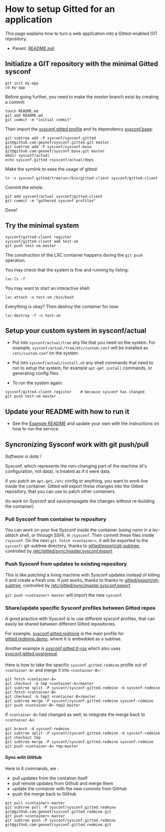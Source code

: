 # How to setup Gitted for an application

This page explains how to turn a web application into a Gitted-enabled
GIT repository.

* Parent: [README.md](../README.md)


## Initialize a GIT repository with the minimal Gitted sysconf

```
git init my-app
cd my-app
```

Before going further, you need to make the *master* branch exist by
creating a commit:
```
touch README.md
git add README.md
git commit -m "initial commit"
```

Then import the
[sysconf.gitted profile](https://github.com/geonef/sysconf.gitted) and
its dependency [sysconf.base](https://github.com/geonef/sysconf.base):

```
git subtree add -P sysconf/sysconf.gitted git@github.com:geonef/sysconf.gitted.git master
git subtree add -P sysconf/sysconf.base git@github.com:geonef/sysconf.base.git master
mkdir sysconf/actual
echo sysconf.gitted >sysconf/actual/deps
```

Make the symlink to ease the usage of gitted:
```
ln -s sysconf.gitted/tree/usr/bin/gitted-client sysconf/gitted-client
```

Commit the whole:
```
git add sysconf/actual sysconf/gitted-client
git commit -m "gathered sysconf profiles"
```
Done!


## Try the minimal system

```
sysconf/gitted-client register
sysconf/gitted-client add test-vm
git push test-vm master
```

The construction of the LXC container happens during the ```git
push``` operation.

You may check that the system is fine and running by listing:
```
lxc-ls -f
```

You may want to start an interactive shell:
```
lxc-attach -n test-vm /bin/bash
```

Everything is okay? Then destroy the container for now:
```
lxc-destroy -f -n test-vm
```

## Setup your custom system in sysconf/actual

* Put into ```sysconf/actual/tree``` any file that you need on
  the system. For example,
  ```sysconf/actual/tree/etc/custom.conf``` will be installed
  as ```/etc/custom.conf``` on the system.
  
* Put into ```sysconf/actual/install.sh``` any shell commands
  that need to run to setup the system, for example ```apt-get
  install``` commands, or generating config files

* To run the system again:
```
sysconf/gitted-client register    # because sysconf has changed
git push test-vm master
```

## Update your README with how to run it

* See the [Example README](example-of-readme.md) and update your own
  with the instructions on how to run the service.

## Syncronizing Sysconf work with git push/pull

_Software is data !_

Sysconf, which represents the non-changing part of the machine (it's configuration, not data), is treated as if it were data.

If you patch an ```apt-get```, ```/etc``` config  or anything, you want to work live inside the container. Gitted will export these changes into the Gitted repository, that you can use to patch other containers.

(to work on Sysconf and save/propagate the changes without re-building the container)
### Pull Sysconf from container to repository

You can work on your live Sysconf inside the container (using _nano_ in a _lxc-attach_ shell, or through SSH), in ```/sysconf```. Then commit these files inside ```/sysconf```. On the next ```git fetch <container>```, it will be exported to the ```sysconf/``` git-subtree directory, thanks to [gitted/export/git-subtree](../tree/usr/share/gitted/export/git-subtree), controlled by
[/etc/gitted/sync/master.sysconf.export](../tree/etc/gitted/sync/master.sysconf.export)

### Push Sysconf from updates to existing repository

This is like _patching_ a living machine with Sysconf updates instead of killing it and create a fresh one.
It just works, thanks to  thanks to [gitted/export/git-subtree](../tree/usr/share/gitted/import/git-subtree), controlled by [/etc/gitted/sync/master.sysconf.export](../tree/etc/gitted/sync/master.sysconf.import)

```git push <container> master``` will import the new ```sysconf```.

### Share/update specific Sysconf profiles between Gitted repos

A good practice with Sysconf is to use different sysconf profiles, that can easily be shared between different Gitted repositories.

For example, [sysconf.gitted.redmine](https://github.com/geonef/sysconf.gitted.redmine) is the main profile for [gitted.redmine.demo](https://github.com/geonef/gitted.redmine.demo), where it is embedded as a subtree.

Another example is [sysconf.gitted.tt-rss](https://github.com/geonef/sysconf.gitted.tt-rss) which also uses [sysconf.gitted.postgresql](https://github.com/geonef/sysconf.gitted.postgresql).

#### 

Here is how to take the specific ```sysconf.gitted.redmine``` profile out of ```<container-A>``` and merge it into ```<container-B>```:
```
git fetch <container-A>
git checkout -b tmp <container-A>/master
git subtree split -P sysconf/sysconf.gitted.redmine -b sysconf-redmine
git fetch <container-B>
git checkout -b tmp2 <container-B>/master
git subtree merge -P sysconf/sysconf.gitted.redmine sysconf-redmine
git push <container-B> tmp2:master
```

If ```<container-B>``` had changed as well, to integrate the merge back to ```<container-A>```:
```
git branch -d sysconf-redmine
git subtree split -P sysconf/sysconf.gitted.redmine -b sysconf-redmine
git checkout tmp
git subtree merge -P sysconf/sysconf.gitted.redmine sysconf-redmine
git push <container-A> tmp:master
```

#### Sync with GitHub

Here in 4 commands, we :
* pull updates from the container itself
* pull remote updates from Github and merge them
* update the container with the new commits from GitHub
* push the merge back to GitHub

```
git pull <container> master
git subtree pull -P sysconf/sysconf.gitted.redmine git@github.com:geonef/sysconf.gitted.redmine.git
git push <container> master
git subtree push -P sysconf/sysconf.gitted.redmine git@github.com:geonef/sysconf.gitted.redmine.git
```

